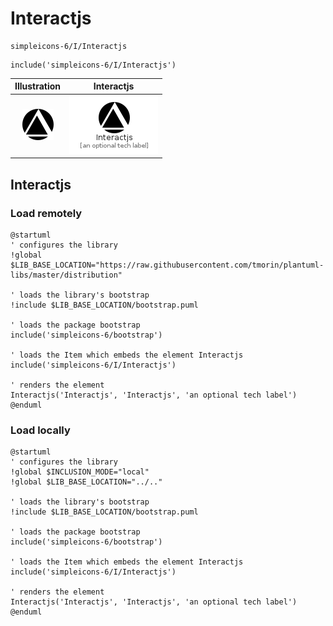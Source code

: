 # Interactjs


```text
simpleicons-6/I/Interactjs
```

```text
include('simpleicons-6/I/Interactjs')
```



| Illustration | Interactjs |
| :---: | :---: |
| ![illustration for Illustration](../../simpleicons-6/I/Interactjs.png) | ![illustration for Interactjs](../../simpleicons-6/I/Interactjs.Local.png) |




## Interactjs

### Load remotely
```plantuml
@startuml
' configures the library
!global $LIB_BASE_LOCATION="https://raw.githubusercontent.com/tmorin/plantuml-libs/master/distribution"

' loads the library's bootstrap
!include $LIB_BASE_LOCATION/bootstrap.puml

' loads the package bootstrap
include('simpleicons-6/bootstrap')

' loads the Item which embeds the element Interactjs
include('simpleicons-6/I/Interactjs')

' renders the element
Interactjs('Interactjs', 'Interactjs', 'an optional tech label')
@enduml
```

### Load locally
```plantuml
@startuml
' configures the library
!global $INCLUSION_MODE="local"
!global $LIB_BASE_LOCATION="../.."

' loads the library's bootstrap
!include $LIB_BASE_LOCATION/bootstrap.puml

' loads the package bootstrap
include('simpleicons-6/bootstrap')

' loads the Item which embeds the element Interactjs
include('simpleicons-6/I/Interactjs')

' renders the element
Interactjs('Interactjs', 'Interactjs', 'an optional tech label')
@enduml
```

